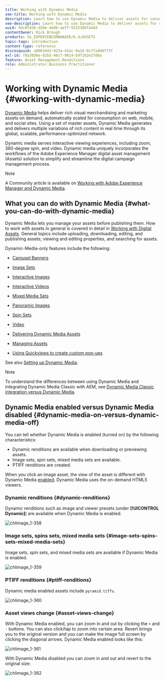 ```yaml
---
title: Working with Dynamic Media
seo-title: Working with Dynamic Media
description: Learn how to use Dynamic Media to deliver assets for consumption on web, mobile, and social sites.
seo-description: Learn how to use Dynamic Media to deliver assets for consumption on web, mobile, and social sites.
uuid: 4dc0f436-d20e-4e8b-aeff-5515380fa44d
contentOwner: Rick Brough
products: SG_EXPERIENCEMANAGER/6.4/ASSETS
topic-tags: introduction
content-type: reference
discoiquuid: a8063d43-923a-42ac-9a16-0c7fadd8f73f
exl-id: f8a3936e-82b5-46c7-9614-b97162e27d6a
feature: Asset Management,Renditions
role: Administrator,Business Practitioner
---
```

# Working with Dynamic Media {#working-with-dynamic-media}

[Dynamic Media](https://www.adobe.com/solutions/web-experience-management/dynamic-media.html) helps deliver rich visual merchandising and marketing assets on demand, automatically scaled for consumption on web, mobile, and social sites. Using a set of master assets, Dynamic Media generates and delivers multiple variations of rich content in real time through its global, scalable, performance-optimized network.

Dynamic media serves interactive viewing experiences, including zoom, 360-degree spin, and video. Dynamic media uniquely incorporates the workflows of the Adobe Experience Manager digital asset management (Assets) solution to simplify and streamline the digital campaign management process.

>[!NOTE]
>
>A Community article is available on [Working with Adobe Experience Manager and Dynamic Media](https://helpx.adobe.com/experience-manager/using/aem_dynamic_media.html).

## What you can do with Dynamic Media {#what-you-can-do-with-dynamic-media}

Dynamic Media lets you manage your assets before publishing them. How to work with assets in general is covered in detail in [Working with Digital Assets](managing-assets-touch-ui.md). General topics include uploading, downloading, editing, and publishing assets; viewing and editing properties, and searching for assets.

Dynamic-Media-only features include the following:

* [Carousel Banners](carousel-banners.md)
* [Image Sets](image-sets.md)
* [Interactive Images](interactive-images.md)
* [Interactive Videos](interactive-videos.md)
* [Mixed Media Sets](mixed-media-sets.md)
* [Panoramic Images](panoramic-images.md)  

* [Spin Sets](spin-sets.md)
* [Video](video.md)
* [Delivering Dynamic Media Assets](delivering-dynamic-media-assets.md)
* [Managing Assets](managing-assets.md)
* [Using Quickviews to create custom pop-ups](custom-pop-ups.md)

See also [Setting up Dynamic Media](administering-dynamic-media.md).

>[!NOTE]
>
>To understand the differences between using Dynamic Media and integrating Dynamic Media Classic with AEM, see [Dynamic Media Classic integration versus Dynamic Media](/help/sites-administering/scene7.md#aem-scene-integration-versus-dynamic-media).

## Dynamic Media enabled versus Dynamic Media disabled {#dynamic-media-on-versus-dynamic-media-off}

You can tell whether Dynamic Media is enabled (turned on) by the following characteristics:

* Dynamic renditions are available when downloading or previewing assets.
* Image sets, spin sets, mixed media sets are available.
* PTIFF renditions are created.

When you click an image asset, the view of the asset is different with Dynamic Media [enabled](config-dynamic.md#enabling-dynamic-media). Dynamic Media uses the on-demand HTML5 viewers.

### Dynamic renditions {#dynamic-renditions}

Dynamic renditions such as image and viewer presets (under **[!UICONTROL Dynamic]**) are available when Dynamic Media is enabled.

![chlimage_1-358](assets/chlimage_1-358.png) 

### Image sets, spins sets, mixed media sets {#image-sets-spins-sets-mixed-media-sets}

Image sets, spin sets, and mixed media sets are available if Dynamic Media is enabled.

![chlimage_1-359](assets/chlimage_1-359.png) 

### PTIFF renditions {#ptiff-renditions}

Dynamic media enabled assets include `pyramid.tiffs`.

![chlimage_1-360](assets/chlimage_1-360.png) 

### Asset views change {#asset-views-change}

With Dynamic Media enabled, you can zoom in and out by clicking the `+` and `-` buttons. You can also click/tap to zoom into certain area. Revert brings you to the original version and you can make the image full screen by clicking the diagonal arrows. Dynamic Media enabled looks like this:

![chlimage_1-361](assets/chlimage_1-361.png)

With Dynamic Media disabled you can zoom in and out and revert to the original size:

![chlimage_1-362](assets/chlimage_1-362.png)
